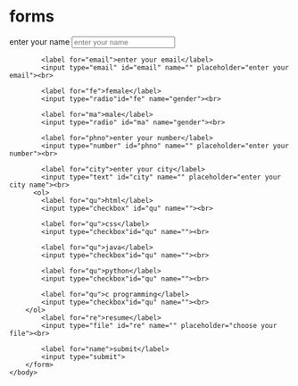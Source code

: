 # forms

<!DOCTYPE html>
<html>
    <head>
        <title>
            my first page
        </title>
    </head>
    <body>
        <form>
            <label for="name">enter your name</label>
            <input type="text" id="name" name="" placeholder="enter your name"><br>

            <label for="email">enter your email</label>
            <input type="email" id="email" name="" placeholder="enter your email"><br>

            <label for="fe">female</label>
            <input type="radio"id="fe" name="gender"><br>

            <label for="ma">male</label>
            <input type="radio" id="ma" name="gender"><br>

            <label for="phno">enter your number</label>
            <input type="number" id="phno" name="" placeholder="enter your number"><br>

            <label for="city">enter your city</label>
            <input type="text" id="city" name="" placeholder="enter your city name"><br>
          <ol>
            <label for="qu">html</label>
            <input type="checkbox" id="qu" name=""><br>

            <label for="qu">css</label>
            <input type="checkbox"id="qu" name=""><br>

            <label for="qu">java</label>
            <input type="checkbox"id="qu" name=""><br>

            <label for="qu">python</label>
            <input type="checkbox"id="qu" name=""><br>

            <label for="qu">c programming</label>
            <input type="checkbox"id="qu" name=""><br>
        </ol>
            <label for="re">resume</label>
            <input type="file" id="re" name="" placeholder="choose your file"><br>

            <label for="name">submit</label>
            <input type="submit">
        </form>
    </body>
</html>
